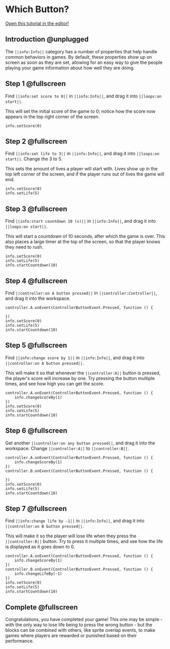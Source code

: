 # Which Button?

[Open this tutorial in the editor!](/#tutorial:/concepts/which-button)

## Introduction @unplugged

The ``||info:Info||`` category has a number of properties that help handle common behaviors in games. By default, these properties show up on screen as soon as they are set, allowing for an easy way to give the people playing your game information about how well they are doing.

## Step 1 @fullscreen

Find ``||info:set score to 0||`` in ``||info:Info||``, and drag it into ``||loops:on start||``.

This will set the initial score of the game to 0; notice how the score now appears in the top right corner of the screen.

```blocks
info.setScore(0)
```

## Step 2 @fullscreen

Find ``||info:set life to 3||`` in ``||info:Info||``, and drag it into ``||loops:on start||``. Change the 3 to 5.

This sets the amount of lives a player will start with. Lives show up in the top left corner of the screen, and if the player runs out of lives the game will end.

```blocks
info.setScore(0)
info.setLife(5)
```

## Step 3 @fullscreen

Find ``||info:start countdown 10 (s)||`` in ``||info:Info||``, and drag it into ``||loops:on start||``.

This will start a countdown of 10 seconds, after which the game is over. This also places a large timer at the top of the screen, so that the player knows they need to rush.

```blocks
info.setScore(0)
info.setLife(5)
info.startCountdown(10)
```

## Step 4 @fullscreen

Find ``||controller:on A button pressed||`` in ``||controller:Controller||``, and drag it into the workspace.

```blocks
controller.A.onEvent(ControllerButtonEvent.Pressed, function () {

})
info.setScore(0)
info.setLife(5)
info.startCountdown(10)
```

## Step 5 @fullscreen

Find ``||info:change score by 1||`` in ``||info:Info||``, and drag it into ``||controller:on A button pressed||``.

This will make it so that whenever the ``||controller:A||`` button is pressed, the player's score will increase by one. Try pressing the button multiple times, and see how high you can get the score.

```blocks
controller.A.onEvent(ControllerButtonEvent.Pressed, function () {
    info.changeScoreBy(1)
})
info.setScore(0)
info.setLife(5)
info.startCountdown(10)
```

## Step 6 @fullscreen

Get another ``||controller:on any button pressed||``, and drag it into the workspace. Change ``||controller:A||`` to ``||controller:B||``.

```blocks
controller.A.onEvent(ControllerButtonEvent.Pressed, function () {
    info.changeScoreBy(1)
})
controller.B.onEvent(ControllerButtonEvent.Pressed, function () {

})
info.setScore(0)
info.setLife(5)
info.startCountdown(10)
```

## Step 7 @fullscreen

Find ``||info:change life by -1||`` in ``||info:Info||``, and drag it into ``||controller:on B button pressed||``.

This will make it so the player will lose life when they press the ``||controller:B||`` button. Try to press it multiple times, and see how the life is displayed as it goes down to 0.

```blocks
controller.A.onEvent(ControllerButtonEvent.Pressed, function () {
    info.changeScoreBy(1)
})
controller.B.onEvent(ControllerButtonEvent.Pressed, function () {
    info.changeLifeBy(-1)
})
info.setScore(0)
info.setLife(5)
info.startCountdown(10)
```

## Complete @fullscreen

Congratulations, you have completed your game! This one may be simple - with the only way to lose life being to press the wrong button - but the blocks can be combined with others, like sprite overlap events, to make games where players are rewarded or punished based on their performance.